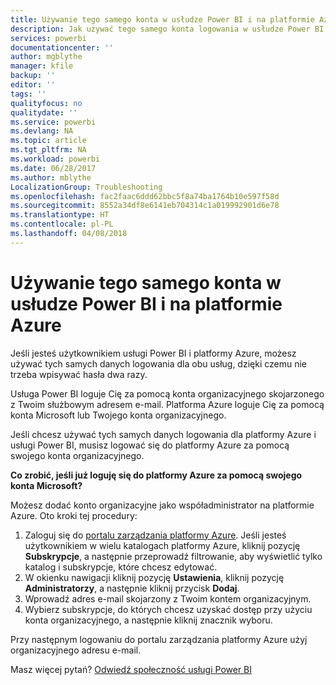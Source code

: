 ```yaml
---
title: Używanie tego samego konta w usłudze Power BI i na platformie Azure
description: Jak używać tego samego konta logowania w usłudze Power BI i na platformie Azure
services: powerbi
documentationcenter: ''
author: mgblythe
manager: kfile
backup: ''
editor: ''
tags: ''
qualityfocus: no
qualitydate: ''
ms.service: powerbi
ms.devlang: NA
ms.topic: article
ms.tgt_pltfrm: NA
ms.workload: powerbi
ms.date: 06/28/2017
ms.author: mblythe
LocalizationGroup: Troubleshooting
ms.openlocfilehash: fac2faac6ddd62bbc5f8a74ba1764b10e597f58d
ms.sourcegitcommit: 8552a34df8e6141eb704314c1a019992901d6e78
ms.translationtype: HT
ms.contentlocale: pl-PL
ms.lasthandoff: 04/08/2018
---
```

# <a name="using-the-same-account-for-power-bi-and-azure"></a>Używanie tego samego konta w usłudze Power BI i na platformie Azure
Jeśli jesteś użytkownikiem usługi Power BI i platformy Azure, możesz używać tych samych danych logowania dla obu usług, dzięki czemu nie trzeba wpisywać hasła dwa razy.

Usługa Power BI loguje Cię za pomocą konta organizacyjnego skojarzonego z Twoim służbowym adresem e-mail.  Platforma Azure loguje Cię za pomocą konta Microsoft lub Twojego konta organizacyjnego.

Jeśli chcesz używać tych samych danych logowania dla platformy Azure i usługi Power BI, musisz logować się do platformy Azure za pomocą swojego konta organizacyjnego.

**Co zrobić, jeśli już loguję się do platformy Azure za pomocą swojego konta Microsoft?**

Możesz dodać konto organizacyjne jako współadministrator na platformie Azure.  Oto kroki tej procedury:

1. Zaloguj się do [portalu zarządzania platformy Azure](http://manage.windowsazure.com/). Jeśli jesteś użytkownikiem w wielu katalogach platformy Azure, kliknij pozycję **Subskrypcje**, a następnie przeprowadź filtrowanie, aby wyświetlić tylko katalog i subskrypcje, które chcesz edytować.
2. W okienku nawigacji kliknij pozycję **Ustawienia**, kliknij pozycję **Administratorzy**, a następnie kliknij przycisk **Dodaj**.
3. Wprowadź adres e-mail skojarzony z Twoim kontem organizacyjnym.
4. Wybierz subskrypcje, do których chcesz uzyskać dostęp przy użyciu konta organizacyjnego, a następnie kliknij znacznik wyboru.

Przy następnym logowaniu do portalu zarządzania platformy Azure użyj organizacyjnego adresu e-mail.

Masz więcej pytań? [Odwiedź społeczność usługi Power BI](http://community.powerbi.com/)

